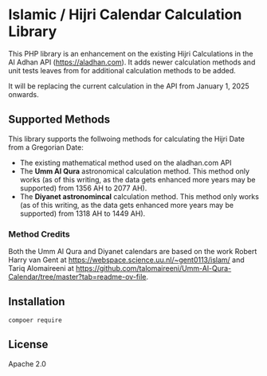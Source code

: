 # Islamic / Hijri Calendar Calculation Library

This PHP library is an enhancement on the existing Hijri Calculations in the Al Adhan API (https://aladhan.com). It adds newer calculation methods
and unit tests leaves from for additional calculation methods to be added.

It will be replacing the current calculation in the API from January 1, 2025 onwards.

## Supported Methods

This library supports the follwoing methods for calculating the Hijri Date from a Gregorian Date:

* The existing mathematical method used on the aladhan.com API
* The **Umm Al Qura** astronomical calculation method. This method only works (as of this writing, as the data gets enhanced more years may be supported) from 1356 AH to 2077 AH).
* The **Diyanet astronomincal** calculation method. This method only works (as of this writing, as the data gets enhanced more years may be supported) from 1318 AH to 1449 AH).

### Method Credits
Both the Umm Al Qura and Diyanet calendars are based on the work Robert Harry van Gent at https://webspace.science.uu.nl/~gent0113/islam/ and Tariq Alomaireeni at https://github.com/talomaireeni/Umm-Al-Qura-Calendar/tree/master?tab=readme-ov-file.

## Installation

```
compoer require 
```

## License
Apache 2.0

